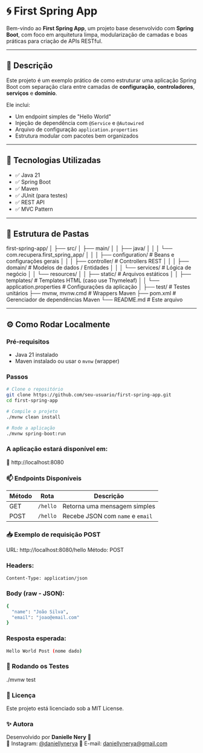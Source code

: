 # 🌀 First Spring App

Bem-vindo ao **First Spring App**, um projeto base desenvolvido com **Spring Boot**, com foco em arquitetura limpa, modularização de camadas e boas práticas para criação de APIs RESTful.

---

## 📌 Descrição

Este projeto é um exemplo prático de como estruturar uma aplicação Spring Boot com separação clara entre camadas de **configuração**, **controladores**, **serviços** e **domínio**.

Ele inclui:
- Um endpoint simples de "Hello World"
- Injeção de dependência com `@Service` e `@Autowired`
- Arquivo de configuração `application.properties`
- Estrutura modular com pacotes bem organizados

---

## 🚀 Tecnologias Utilizadas

- ✅ Java 21
- ✅ Spring Boot
- ✅ Maven
- ✅ JUnit (para testes)
- ✅ REST API
- ✅ MVC Pattern

---

## 📂 Estrutura de Pastas

first-spring-app/
│
├── src/
│ ├── main/
│ │ ├── java/
│ │ │ └── com.recupera.first_spring_app/
│ │ │ ├── configuration/ # Beans e configurações gerais
│ │ │ ├── controller/ # Controllers REST
│ │ │ ├── domain/ # Modelos de dados / Entidades
│ │ │ └── services/ # Lógica de negócio
│ │ └── resources/
│ │ ├── static/ # Arquivos estáticos
│ │ ├── templates/ # Templates HTML (caso use Thymeleaf)
│ │ └── application.properties # Configurações da aplicação
│
├── test/ # Testes unitários
├── mvnw, mvnw.cmd # Wrappers Maven
├── pom.xml # Gerenciador de dependências Maven
└── README.md # Este arquivo

---

## ⚙️ Como Rodar Localmente

### Pré-requisitos
- Java 21 instalado
- Maven instalado ou usar o `mvnw` (wrapper)

### Passos

```bash
# Clone o repositório
git clone https://github.com/seu-usuario/first-spring-app.git
cd first-spring-app

# Compile o projeto
./mvnw clean install

# Rode a aplicação
./mvnw spring-boot:run
```
### A aplicação estará disponível em:
📍 http://localhost:8080

### 📫 Endpoints Disponíveis

| Método | Rota     | Descrição                        |
| ------ | -------- | -------------------------------- |
| GET    | `/hello` | Retorna uma mensagem simples     |
| POST   | `/hello` | Recebe JSON com `name` e `email` |


### 📥 Exemplo de requisição POST
URL: http://localhost:8080/hello
Método: POST

### Headers:
```bash
Content-Type: application/json
```

### Body (raw - JSON):
```bash
{
  "name": "João Silva",
  "email": "joao@email.com"
}
```

### Resposta esperada:
```bash
Hello World Post (nome dado)
```

### 🧪 Rodando os Testes

./mvnw test

### 📄 Licença
Este projeto está licenciado sob a MIT License.

### ✨ Autora
Desenvolvido por **Danielle Nery** 🚀  
📸 Instagram: [@daniellynerya]([https://instagram.com/daniellynerya](https://www.instagram.com/daniellynerya?igsh=MTN1aXdrdGwxOWwxbg==))  
📧 E-mail: daniellynerya@gmail.com
